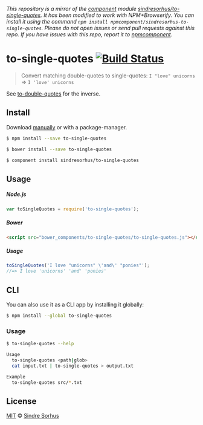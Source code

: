 *This repository is a mirror of the [component](http://component.io) module [sindresorhus/to-single-quotes](http://github.com/sindresorhus/to-single-quotes). It has been modified to work with NPM+Browserify. You can install it using the command `npm install npmcomponent/sindresorhus-to-single-quotes`. Please do not open issues or send pull requests against this repo. If you have issues with this repo, report it to [npmcomponent](https://github.com/airportyh/npmcomponent).*
# to-single-quotes [![Build Status](https://travis-ci.org/sindresorhus/to-single-quotes.svg?branch=master)](https://travis-ci.org/sindresorhus/to-single-quotes)

> Convert matching double-quotes to single-quotes: `I "love" unicorns` => `I 'love' unicorns`

See [to-double-quotes](https://github.com/sindresorhus/to-double-quotes) for the inverse.


## Install

Download [manually](https://github.com/sindresorhus/to-single-quotes/releases) or with a package-manager.

```bash
$ npm install --save to-single-quotes
```

```bash
$ bower install --save to-single-quotes
```

```bash
$ component install sindresorhus/to-single-quotes
```


## Usage

##### Node.js

```js
var toSingleQuotes = require('to-single-quotes');
```

##### Bower

```html
<script src="bower_components/to-single-quotes/to-single-quotes.js"></script>
```

##### Usage

```js
toSingleQuotes('I love "unicorns" \'and\' "ponies"');
//=> I love 'unicorns' 'and' 'ponies'
```


## CLI

You can also use it as a CLI app by installing it globally:

```bash
$ npm install --global to-single-quotes
```

### Usage

```bash
$ to-single-quotes --help

Usage
  to-single-quotes <path|glob>
  cat input.txt | to-single-quotes > output.txt

Example
  to-single-quotes src/*.txt
```


## License

[MIT](http://opensource.org/licenses/MIT) © [Sindre Sorhus](http://sindresorhus.com)
